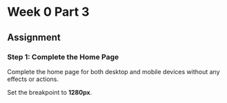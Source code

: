 # Week 0 Part 3

## Assignment

### Step 1: Complete the Home Page

Complete the home page for both desktop and mobile devices without any effects or actions.

Set the breakpoint to **1280px**.
